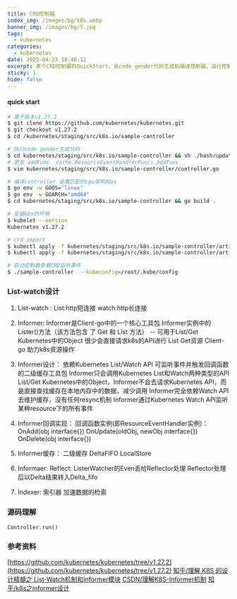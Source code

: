 ```yaml
---
title: CRD控制器
index_img: /images/bg/k8s.webp
banner_img: /images/bg/5.jpg
tags:
  - kubernetes
categories:
  - kubernetes
date: 2023-04-23 18:40:12
excerpt: 来个CRD控制器的QuickStart，从code gender代码生成到编译控制器，运行控制器查看监听事件，以及informer设计
sticky: 1
hide: false
---
```


#### quick start

``` bash
# 基于版本v1.27.2
$ git clone https://github.com/kubernetes/kubernetes.git
$ git checkout v1.27.2
$ cd /kubernetes/staging/src/k8s.io/sample-controller
```

``` bash
# 执行code gender生成代码
$ cd kubernetes/staging/src/k8s.io/sample-controller && sh ./hash/update-codegen.sh
# 更改 addFunc. cache.ResourceEventHandlerFuncs.AddFunc
$ vim kubernetes/staging/src/k8s.io/sample-controller/controller.go
```

``` bash 
# 编译controller 设置匹配的cpu架构和os
$ go env -w GOOS="linux"
$ go env -w GOARCH="amd64"
$ cd kubernetes/staging/src/k8s.io/sample-controller && go build .
```

``` bash
# 安装k8s的环境
$ kubelet --version
Kubernetes v1.27.2
```

``` bash
# crd import
$ kubectl apply -f kubernetes/staging/src/k8s.io/sample-controller/artifacts/examples/crd.yaml
$ kubectl apply -f kubernetes/staging/src/k8s.io/sample-controller/artifacts/examples/example-foo.yaml
```

``` bash
# 启动控制器查看CRD监听事件
$ ./sample-controller  --kubeconfig=/root/.kube/config
```

### List-watch设计

1. List-watch :
        List:http短连接
        watch:http长连接
2. Informer:
        Informer是Client-go中的一个核心工具包
        Informer实例中的Lister()方法（该方法包含 了 Get 和 List 方法） -- 可用于List/Get Kubernetes中的Object
        很少会直接请求k8s的API进行 List Get资源
        Client-go 助力k8s资源操作

3. Informer设计：
        依赖Kubernetes List/Watch API
        可监听事件并触发回调函数的二级缓存工具包
        Informer只会调用Kubernetes List和Watch两种类型的API
        List/Get Kubernetes中的Object，Informer不会去请求Kubernetes API，而是直接查找缓存在本地内存中的数据，减少调用
        Informer完全依赖Watch API去维护缓存，没有任何resync机制
        Informer通过Kubernetes Watch API监听某种resource下的所有事件

4. Informer回调实现：
        回调函数实例(即ResourceEventHandler实例)：
        OnAdd(obj interface{})
        OnUpdate(oldObj, newObj interface{}) 
        OnDelete(obj interface{})

5. Informer缓存：
        二级缓存
        DeltaFIFO
        LocalStore

6. Informaer:
        Reflect:
            ListerWatcher的Even丢给Reflector处理
            Reflector处理后以Delta结果转入Delta_fifo

7. Indexer:
        索引器
        加速数据的检索

### 源码理解

``` golang
Controller.run()

```


### 参考资料

[https://github.com/kubernetes/kubernetes/tree/v1.27.2](https://github.com/kubernetes/kubernetes/tree/v1.27.2)
[知乎/理解 K8S 的设计精髓之 List-Watch机制和Informer模块](https://zhuanlan.zhihu.com/p/59660536)
[CSDN/理解K8S-Informer机制](https://blog.csdn.net/ChrisYoung95/article/details/111598273)
[知乎/k8s之informer设计](https://zhuanlan.zhihu.com/p/416371779)